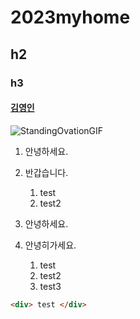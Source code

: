 # 2023myhome
## h2
### h3

#### [김영인](https://github.com/youngout-kim)
![StandingOvationGIF](https://user-images.githubusercontent.com/124851972/219558688-17dcef6b-622f-4374-96fb-6c858c488d7a.gif)

1. 안녕하세요.
1. 반갑습니다.
    1. test
    2. test2

1. 안녕하세요.
1. 안녕히가세요.
    1. test
    2. test2
    3. test3

``` html
<div> test </div>

